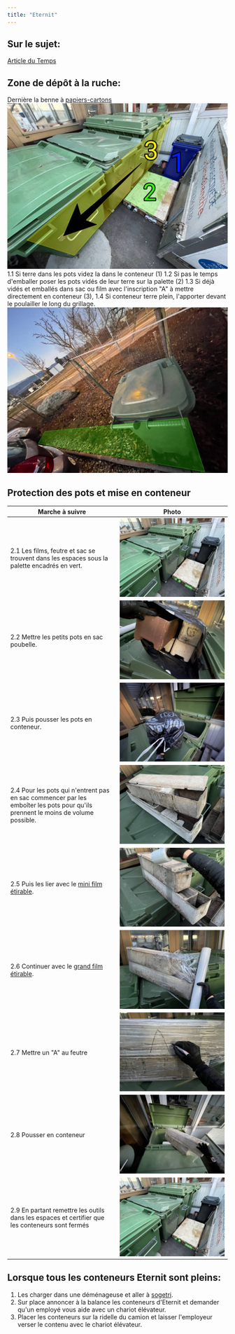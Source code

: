 ```yaml
---
title: "Eternit"
---
```


## Sur le sujet:
[Article du Temps](https://www.letemps.ch/economie/eternit-matiere-darchitecte)
## Zone de dépôt à la ruche:
Dernière la benne à [papiers-cartons](/notes/equipements/consommables/GD_PapierCartonMelange1-02et4.md)
![i_eternit1](/notes/pieces_jointes/images/i_gestionMatieres/i_eternit/i_eternit1.jpg)1.1 Si terre dans les pots videz la dans le conteneur (1)
1.2 Si pas le temps d'emballer poser les pots vidés de leur terre sur la palette (2)
1.3 Si déjà vidés et emballés dans sac ou film avec l'inscription "A" à mettre directement en conteneur (3), 
1.4 Si conteneur terre plein, l'apporter devant le poulailler le long du grillage.
![i_eternit1-3](/notes/pieces_jointes/images/i_gestionMatieres/i_eternit/i_eternit1-3.jpg)
## Protection des pots et mise en conteneur
| Marche à suivre | Photo |
|---|---|
|2.1 Les films, feutre et sac se trouvent dans les espaces sous la palette encadrés en vert.|![i_Eternet2-1_2-9](/notes/pieces_jointes/images/i_gestionMatieres/i_eternit/i_Eternet2-1_2-9.jpg)|
|2.2 Mettre les petits pots en sac poubelle.|![I_Eternit2-2](/notes/pieces_jointes/images/i_gestionMatieres/i_eternit/I_Eternit2-2.jpg)|
|2.3 Puis pousser les pots en conteneur.|![I_Eternit2-3](/notes/pieces_jointes/images/i_gestionMatieres/i_eternit/I_Eternit2-3.jpg)|
|2.4 Pour les pots qui n'entrent pas en sac commencer par les emboîter les pots pour qu'ils prennent le moins de volume possible.|![I_Eternit2-4](/notes/pieces_jointes/images/i_gestionMatieres/i_eternit/I_Eternit2-4.jpg)|
|2.5 Puis les lier avec le [mini film étirable](/notes/equipements/consommables/C_MiniFilmEtirable.md).|![I_Eternit2-5](/notes/pieces_jointes/images/i_gestionMatieres/i_eternit/I_Eternit2-5.jpg)|
|2.6 Continuer avec le [grand film étirable](/notes/equipements/consommables/C_FilmEtirable.md).|![I_Eternit2-6](/notes/pieces_jointes/images/i_gestionMatieres/i_eternit/I_Eternit2-6.jpg)|
|2.7 Mettre un "A" au feutre|![I_Eternit2-7](/notes/pieces_jointes/images/i_gestionMatieres/i_eternit/I_Eternit2-7.jpg)|
|2.8 Pousser en conteneur|![I_Eternit2-8](/notes/pieces_jointes/images/i_gestionMatieres/i_eternit/I_Eternit2-8.jpg)|
|2.9 En partant remettre les outils dans les espaces et certifier que les conteneurs sont fermés|![i_Eternet2-1_2-9](/notes/pieces_jointes/images/i_gestionMatieres/i_eternit/i_Eternet2-1_2-9.jpg)|
## Lorsque tous les conteneurs Eternit sont pleins:
1. Les charger dans une déménageuse et aller à [sogetri](/notes/utilisateurs/fournisseurs/sogetri.md).
2. Sur place annoncer à la balance les conteneurs d'Eternit et demander qu'un employé vous aide avec un chariot élévateur.
3. Placer les conteneurs sur la ridelle du camion et laisser l'employeur verser le contenu avec le chariot élévateur.